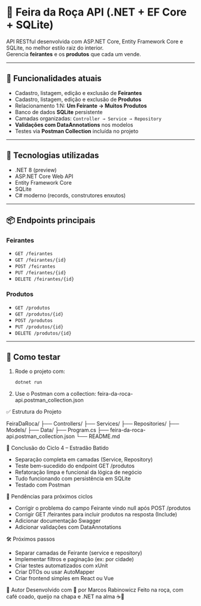 # 🐴 Feira da Roça API (.NET + EF Core + SQLite)

API RESTful desenvolvida com ASP.NET Core, Entity Framework Core e SQLite, no melhor estilo raiz do interior.  
Gerencia **feirantes** e os **produtos** que cada um vende.

---

## 🚀 Funcionalidades atuais

- Cadastro, listagem, edição e exclusão de **Feirantes**
- Cadastro, listagem, edição e exclusão de **Produtos**
- Relacionamento 1:N: **Um Feirante → Muitos Produtos**
- Banco de dados **SQLite** persistente
- Camadas organizadas: `Controller → Service → Repository`
- **Validações com DataAnnotations** nos modelos
- Testes via **Postman Collection** incluída no projeto

---

## 🔧 Tecnologias utilizadas

- .NET 8 (preview)
- ASP.NET Core Web API
- Entity Framework Core
- SQLite
- C# moderno (records, construtores enxutos)

---

## 📦 Endpoints principais

### Feirantes

- `GET /feirantes`
- `GET /feirantes/{id}`
- `POST /feirantes`
- `PUT /feirantes/{id}`
- `DELETE /feirantes/{id}`

### Produtos

- `GET /produtos`
- `GET /produtos/{id}`
- `POST /produtos`
- `PUT /produtos/{id}`
- `DELETE /produtos/{id}`

---

## 🧪 Como testar

1. Rode o projeto com:

   ```bash
   dotnet run

   ```

2. Use o Postman com a collection:
   feira-da-roca-api.postman_collection.json

✅ Estrutura do Projeto

FeiraDaRoca/
├── Controllers/
├── Services/
├── Repositories/
├── Models/
├── Data/
├── Program.cs
├── feira-da-roca-api.postman_collection.json
└── README.md

🧱 Conclusão do Ciclo 4 – Estradão Batido

- Separação completa em camadas (Service, Repository)
- Teste bem-sucedido do endpoint GET /produtos
- Refatoração limpa e funcional da lógica de negócio
- Tudo funcionando com persistência em SQLite
- Testado com Postman

🐞 Pendências para próximos ciclos

- Corrigir o problema do campo Feirante vindo null após POST /produtos
- Corrigir GET /feirantes para incluir produtos na resposta (Include)
- Adicionar documentação Swagger
- Adicionar validações com DataAnnotations

🛠️ Próximos passos

- Separar camadas de Feirante (service e repository)
- Implementar filtros e paginação (ex: por cidade)
- Criar testes automatizados com xUnit
- Criar DTOs ou usar AutoMapper
- Criar frontend simples em React ou Vue

🤠 Autor
Desenvolvido com 💙 por Marcos Rabinowicz
Feito na roça, com café coado, queijo na chapa e .NET na alma ☕🐴
